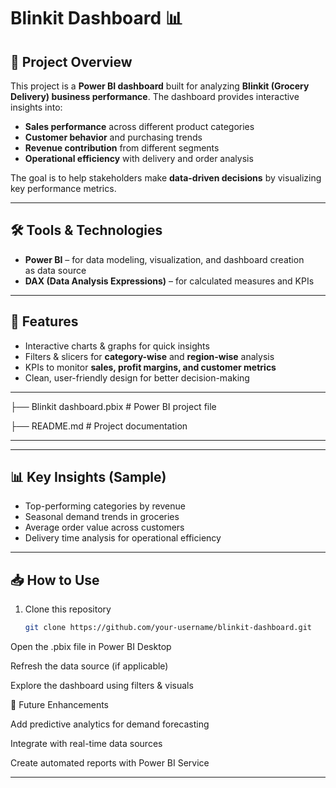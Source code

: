 # Blinkit Dashboard 📊  

## 📌 Project Overview  
This project is a **Power BI dashboard** built for analyzing **Blinkit (Grocery Delivery) business performance**. The dashboard provides interactive insights into:  
- **Sales performance** across different product categories  
- **Customer behavior** and purchasing trends  
- **Revenue contribution** from different segments  
- **Operational efficiency** with delivery and order analysis  

The goal is to help stakeholders make **data-driven decisions** by visualizing key performance metrics.  

---

## 🛠️ Tools & Technologies  
- **Power BI** – for data modeling, visualization, and dashboard creation  
   as data source  
- **DAX (Data Analysis Expressions)** – for calculated measures and KPIs  

---

## 🚀 Features  
- Interactive charts & graphs for quick insights  
- Filters & slicers for **category-wise** and **region-wise** analysis  
- KPIs to monitor **sales, profit margins, and customer metrics**  
- Clean, user-friendly design for better decision-making  

---

├── Blinkit dashboard.pbix # Power BI project file

├── README.md # Project documentation


---

 

---

## 📊 Key Insights (Sample)  
- Top-performing categories by revenue  
- Seasonal demand trends in groceries  
- Average order value across customers  
- Delivery time analysis for operational efficiency  

---

## 📥 How to Use  
1. Clone this repository  
   ```bash
   git clone https://github.com/your-username/blinkit-dashboard.git

Open the .pbix file in Power BI Desktop

Refresh the data source (if applicable)

Explore the dashboard using filters & visuals



📌 Future Enhancements

Add predictive analytics for demand forecasting

Integrate with real-time data sources

Create automated reports with Power BI Service



---



